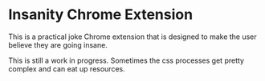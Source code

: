 # Insanity Chrome Extension

This is a practical joke Chrome extension that is designed to make the user believe they are going insane. 

This is still a work in progress. Sometimes the css processes get pretty complex and can eat up resources.
